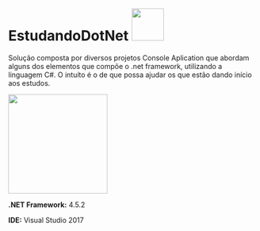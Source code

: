 # EstudandoDotNet <img src="https://msdnshared.blob.core.windows.net/media/2017/03/vs-for-mac-logo-caption2.png" height="65">

Solução composta por diversos projetos Console Aplication que abordam alguns dos elementos que compõe o .net framework, utilizando a linguagem C#. O intuíto é o de que possa ajudar os que estão dando início aos estudos.

<img src="http://i.imgur.com/TDn4Eug.gif" height="200">

**.NET Framework:** 4.5.2

**IDE:** Visual Studio 2017
